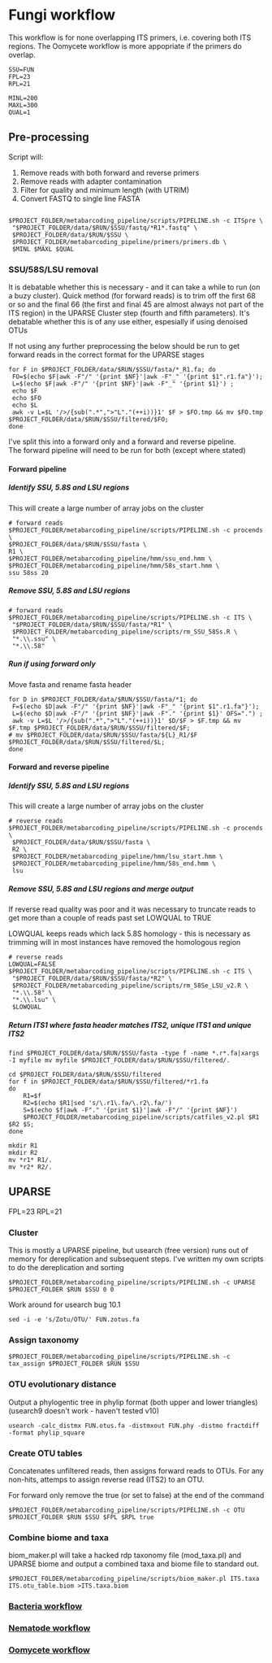 # Fungi workflow
This workflow is for none overlapping ITS primers, i.e. covering both ITS regions.
The Oomycete workflow is more appopriate if the primers do overlap.

```shell
SSU=FUN
FPL=23 
RPL=21

MINL=200
MAXL=300
QUAL=1
```

## Pre-processing
Script will:<br>
1. Remove reads with both forward and reverse primers<br>
2. Remove reads with adapter contamination<br>
3. Filter for quality and minimum length (with UTRIM)<br>
4. Convert FASTQ to single line FASTA

```shell

$PROJECT_FOLDER/metabarcoding_pipeline/scripts/PIPELINE.sh -c ITSpre \
 "$PROJECT_FOLDER/data/$RUN/$SSU/fastq/*R1*.fastq" \
 $PROJECT_FOLDER/data/$RUN/$SSU \
 $PROJECT_FOLDER/metabarcoding_pipeline/primers/primers.db \
 $MINL $MAXL $QUAL
```

### SSU/58S/LSU removal 

It is debatable whether this is necessary - and it can take a while to run (on a buzy cluster). Quick method (for forward reads) is to trim off the first 68 or so and the final 66 (the first and final 45 are almost always not part of the ITS region)  in the UPARSE Cluster step (fourth and fifth parameters). It's debatable whether this is of any use either, espesially if using denoised OTUs

If not using any further preprocessing the  below should be run to get forward reads in the correct format for the UPARSE stages
```
for F in $PROJECT_FOLDER/data/$RUN/$SSU/fasta/*_R1.fa; do 
 FO=$(echo $F|awk -F"/" '{print $NF}'|awk -F"_" '{print $1".r1.fa"}'); 
 L=$(echo $F|awk -F"/" '{print $NF}'|awk -F"_" '{print $1}') ;
 echo $F
 echo $FO
 echo $L
 awk -v L=$L '/>/{sub(".*",">"L"."(++i))}1' $F > $FO.tmp && mv $FO.tmp $PROJECT_FOLDER/data/$RUN/$SSU/filtered/$FO;
done
```

I've split this into a forward only and a forward and reverse pipeline.  
The forward pipeline will need to be run for both (except where stated)

#### Forward pipeline

##### Identify SSU, 5.8S  and LSU regions

This will create a large number of array jobs on the cluster

```shell
# forward reads
$PROJECT_FOLDER/metabarcoding_pipeline/scripts/PIPELINE.sh -c procends \
$PROJECT_FOLDER/data/$RUN/$SSU/fasta \
R1 \
$PROJECT_FOLDER/metabarcoding_pipeline/hmm/ssu_end.hmm \
$PROJECT_FOLDER/metabarcoding_pipeline/hmm/58s_start.hmm \
ssu 58ss 20
```

##### Remove SSU, 5.8S  and LSU regions
```shell
# forward reads
$PROJECT_FOLDER/metabarcoding_pipeline/scripts/PIPELINE.sh -c ITS \
 "$PROJECT_FOLDER/data/$RUN/$SSU/fasta/*R1" \
 $PROJECT_FOLDER/metabarcoding_pipeline/scripts/rm_SSU_58Ss.R \
 "*.\\.ssu" \
 "*.\\.58"
```

##### Run if using forward only
Move fasta and rename fasta header
```shell
for D in $PROJECT_FOLDER/data/$RUN/$SSU/fasta/*1; do 
 F=$(echo $D|awk -F"/" '{print $NF}'|awk -F"_" '{print $1".r1.fa"}'); 
 L=$(echo $D|awk -F"/" '{print $NF}'|awk -F"." '{print $1}' OFS=".") ;
 awk -v L=$L '/>/{sub(".*",">"L"."(++i))}1' $D/$F > $F.tmp && mv $F.tmp $PROJECT_FOLDER/data/$RUN/$SSU/filtered/$F;
# mv $PROJECT_FOLDER/data/$RUN/$SSU/fasta/${L}_R1/$F $PROJECT_FOLDER/data/$RUN/$SSU/filtered/$L; 
done
```

#### Forward and reverse pipeline

##### Identify SSU, 5.8S  and LSU regions

This will create a large number of array jobs on the cluster

```shell
# reverse reads
$PROJECT_FOLDER/metabarcoding_pipeline/scripts/PIPELINE.sh -c procends \
 $PROJECT_FOLDER/data/$RUN/$SSU/fasta \
 R2 \
 $PROJECT_FOLDER/metabarcoding_pipeline/hmm/lsu_start.hmm \
 $PROJECT_FOLDER/metabarcoding_pipeline/hmm/58s_end.hmm \
 lsu 
```

##### Remove SSU, 5.8S  and LSU regions and merge output
If reverse read quality was poor and it was necessary to truncate reads to get more than a couple of reads past set LOWQUAL to TRUE

LOWQUAL keeps reads which lack 5.8S homology - this is necessary as trimming will in most instances have removed the homologous region
```shell
# reverse reads
LOWQUAL=FALSE   
$PROJECT_FOLDER/metabarcoding_pipeline/scripts/PIPELINE.sh -c ITS \
 "$PROJECT_FOLDER/data/$RUN/$SSU/fasta/*R2" \
 $PROJECT_FOLDER/metabarcoding_pipeline/scripts/rm_58Se_LSU_v2.R \
 "*.\\.58" \
 "*.\\.lsu" \
 $LOWQUAL
```

##### Return ITS1 where fasta header matches ITS2, unique ITS1 and unique ITS2

```shell
find $PROJECT_FOLDER/data/$RUN/$SSU/fasta -type f -name *.r*.fa|xargs -I myfile mv myfile $PROJECT_FOLDER/data/$RUN/$SSU/filtered/.

cd $PROJECT_FOLDER/data/$RUN/$SSU/filtered
for f in $PROJECT_FOLDER/data/$RUN/$SSU/filtered/*r1.fa
do
    R1=$f
    R2=$(echo $R1|sed 's/\.r1\.fa/\.r2\.fa/')
    S=$(echo $f|awk -F"." '{print $1}'|awk -F"/" '{print $NF}')
    $PROJECT_FOLDER/metabarcoding_pipeline/scripts/catfiles_v2.pl $R1 $R2 $S;
done

mkdir R1
mkdir R2
mv *r1* R1/.
mv *r2* R2/.
```

## UPARSE
FPL=23 
RPL=21

### Cluster 
This is mostly a UPARSE pipeline, but usearch (free version) runs out of memory for dereplication and subsequent steps. I've written my own scripts to do the dereplication and sorting 

```shell
$PROJECT_FOLDER/metabarcoding_pipeline/scripts/PIPELINE.sh -c UPARSE $PROJECT_FOLDER $RUN $SSU 0 0
```

Work around for usearch bug 10.1
```shell
sed -i -e 's/Zotu/OTU/' FUN.zotus.fa
```

### Assign taxonomy
```shell
$PROJECT_FOLDER/metabarcoding_pipeline/scripts/PIPELINE.sh -c tax_assign $PROJECT_FOLDER $RUN $SSU 
```

### OTU evolutionary distance

Output a phylogentic tree in phylip format (both upper and lower triangles)
(usearch9 doesn't work - haven't tested v10)
```shell
usearch -calc_distmx FUN.otus.fa -distmxout FUN.phy -distmo fractdiff -format phylip_square
```

### Create OTU tables

Concatenates unfiltered reads, then assigns forward reads to OTUs. For any non-hits, attemps to assign reverse read (ITS2) to an OTU. 

For forward only remove the true (or set to false) at the end of the command

```shell
$PROJECT_FOLDER/metabarcoding_pipeline/scripts/PIPELINE.sh -c OTU $PROJECT_FOLDER $RUN $SSU $FPL $RPL true
```


### Combine biome and taxa

biom_maker.pl will take a hacked rdp taxonomy file (mod_taxa.pl) and UPARSE biome and output a combined taxa and biome file to standard out.

```shell
$PROJECT_FOLDER/metabarcoding_pipeline/scripts/biom_maker.pl ITS.taxa ITS.otu_table.biom >ITS.taxa.biom
```

### [Bacteria workflow](../master/16S%20%20workflow.md)  
### [Nematode workflow](../master/Nematoda%20workflow.md)
### [Oomycete workflow](../master/Oomycota%20workflow.md)

